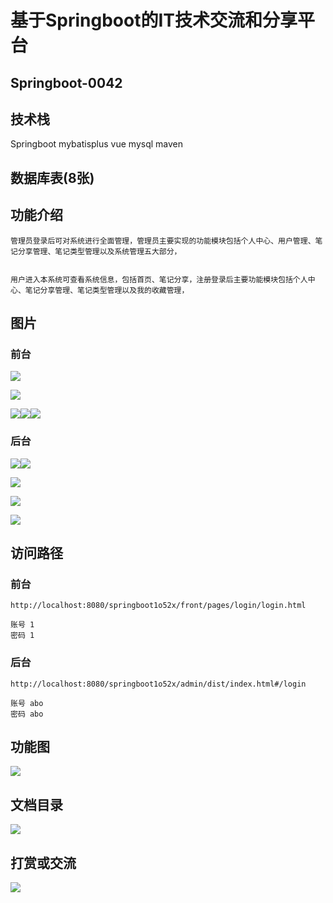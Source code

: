 # 基于Springboot的IT技术交流和分享平台

## Springboot-0042



## 技术栈

Springboot mybatisplus vue mysql maven



## 数据库表(8张)



## 功能介绍

```properties
管理员登录后可对系统进行全面管理，管理员主要实现的功能模块包括个人中心、用户管理、笔记分享管理、笔记类型管理以及系统管理五大部分，


用户进入本系统可查看系统信息，包括首页、笔记分享，注册登录后主要功能模块包括个人中心、笔记分享管理、笔记类型管理以及我的收藏管理，
```



## 图片

### 前台

![](./images/1.jpg)

![](./images/2.jpg)

![](./images/3.jpg)![](./images/4.jpg)![](./images/5.jpg)

### 后台

![](./images/6.jpg)![](./images/7.jpg)

![](./images/8.jpg)

![](./images/9.jpg)

![](./images/10.jpg)



## 访问路径

### 前台

```properties
http://localhost:8080/springboot1o52x/front/pages/login/login.html

账号 1
密码 1
```

### 后台

```properties
http://localhost:8080/springboot1o52x/admin/dist/index.html#/login

账号 abo
密码 abo
```





## 功能图

![](./images/gn.jpg)



## 文档目录

![](./images/wd.jpg)



## 打赏或交流

![](./images/vx.jpg)







